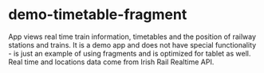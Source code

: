 # demo-timetable-fragment
App views real time train information, timetables and the position of railway stations and trains.
It is a demo app and does not have special functionality - is just an example of using fragments and is optimized for tablet as well.
Real time and locations data come from Irish Rail Realtime API.